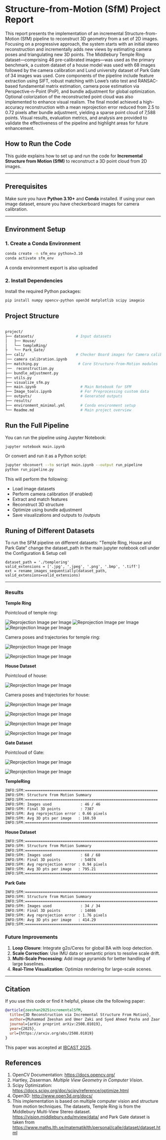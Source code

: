 # Structure-from-Motion (SfM) Project Report


This report presents the implementation of an incremental Structure-from-Motion (SfM) pipeline to reconstruct 3D geometry from a set of 2D images. Focusing on a progressive approach, the system starts with an initial stereo reconstruction and incrementally adds new views by estimating camera poses and triangulating new 3D points. The Middlebury Temple Ring dataset—comprising 46 pre-calibrated images—was used as the primary benchmark, a custom dataset of a house model was used with 68 images followed by the camera calibration and Lund university dataset of Park Gate of 34 images was used. Core components of the pipeline include feature extraction using SIFT, robust matching with Lowe’s ratio test and RANSAC-based fundamental matrix estimation, camera pose estimation via Perspective-n-Point (PnP), and bundle adjustment for global optimization. Optional colorization of the reconstructed point cloud was also implemented to enhance visual realism. The final model achieved a high-accuracy reconstruction with a mean reprojection error reduced from 2.5 to 0.72 pixels after bundle adjustment, yielding a sparse point cloud of 7,588 points. Visual results, evaluation metrics, and analysis are provided to validate the effectiveness of the pipeline and highlight areas for future enhancement.

## How to Run the Code 


This guide explains how to set up and run the code for **Incremental Structure from Motion (SfM)** to reconstruct a 3D point cloud from 2D images.

---

## Prerequisites

Make sure you have **Python 3.10+** and **Conda** installed. If using your own image dataset, ensure you have checkerboard images for camera calibration.

---

## Environment Setup

### 1. Create a Conda Environment

```bash
conda create -n sfm_env python=3.10
conda activate sfm_env
```

A conda environment export is also uploaded

### 2. Install Dependencies

Install the required Python packages:

```bash
pip install numpy opencv-python open3d matplotlib scipy imageio
```

## Project Structure
``` bash 

project/
├── datasets/                   # Input datasets
│   ├── House/
│   └── templeRing/
├   └── Park_Gate/
├── cal1/                       # Checker Board images for Camera calibration 
│── camera calibration.ipynb
├── matching.py                  # Core Structure-from-Motion modules
│──  reconstruction.py
├── bundle_adjustment.py
├── utils.py
├── visualize_sfm.py
├── main.ipynb                    # Main Notebook for SFM 
├── Image_tools.ipynb             # For Preprocessing custom data
├── outputs/                      # Generated outputs
├── results/                      
├── environment_minimal.yml       # Conda environment setup 
└── Readme.md                     # Main project overview

```


## Run the Full Pipeline

You can run the pipeline using Jupyter Notebook:

```bash
jupyter notebook main.ipynb

```
Or convert and run it as a Python script:

```bash
jupyter nbconvert --to script main.ipynb --output run_pipeline
python run_pipeline.py
```
This will perform the following:

- Load image datasets
- Perform camera calibration (if enabled)
- Extract and match features
- Reconstruct 3D structure
- Optimize using bundle adjustment
- Save visualizations and outputs to /outputs

## Runing of Different Datasets

To run the SFM pipeline on different datasets: "Temple Ring, House and Park Gate" change the dataset_path in the main jupyter notebook cell under the Configuration & Setup cell 

```
dataset_path = './templering'
valid_extensions = ['.jpg', '.jpeg', '.png', '.bmp', '.tiff']
ext = rename_images_sequentially(dataset_path, valid_extensions=valid_extensions)

```
---

### Results

**Temple Ring**

Pointcloud of temple ring: 

![Reprojection Image per Image](results/temp_cls.png)
![Reprojection Image per Image](results/clr_temp_cls.png)
![Reprojection Image per Image](results/color_temp_gif.gif)

Camera poses and trajectories for temple ring: 

![Reprojection Image per Image](results/temp_far.png)

![Reprojection Image per Image](results/temp_vid_gif.gif)

**House Dataset**

Pointcloud of house: 

![Reprojection Image per Image](results/house_cls.png)

Camera poses and trajectories for house: 

![Reprojection Image per Image](results/house_far.png)

![Reprojection Image per Image](results/house_clr_2.jpeg)

![Reprojection Image per Image](results/house_clr_3.jpeg)

![Reprojection Image per Image](results/house_vid_clr.gif)

**Gate Dataset**

Pointcloud of Gate: 

![Reprojection Image per Image](results/gate_3D_rec.jpeg)


![Reprojection Image per Image](results/gate_clr_rec.jpeg)



**TempleRing**
```bash
INFO:SFM:============================================================
INFO:SFM: Structure from Motion Summary
INFO:SFM:============================================================
INFO:SFM: Images used             : 46 / 46
INFO:SFM: Final 3D points         : 7387
INFO:SFM: Avg reprojection error : 0.66 pixels
INFO:SFM: Avg 3D pts per image   : 160.59
INFO:SFM:============================================================
```
**House Dataset**
```bash
INFO:SFM:============================================================
INFO:SFM: Structure from Motion Summary
INFO:SFM:============================================================
INFO:SFM: Images used             : 68 / 68
INFO:SFM: Final 3D points         : 54074
INFO:SFM: Avg reprojection error : 0.94 pixels
INFO:SFM: Avg 3D pts per image   : 795.21
INFO:SFM:============================================================

```
**Park Gate**
```bash
INFO:SFM:============================================================
INFO:SFM: Structure from Motion Summary
INFO:SFM:============================================================
INFO:SFM: Images used             : 34 / 34
INFO:SFM: Final 3D points         : 14086
INFO:SFM: Avg reprojection error : 1.76 pixels
INFO:SFM: Avg 3D pts per image   : 414.29
INFO:SFM:============================================================

```


### Future Improvements  
1. **Loop Closure**: Integrate g2o/Ceres for global BA with loop detection.  
2. **Scale Correction**: Use IMU data or semantic priors to resolve scale drift.  
3. **Multi-Scale Processing**: Add image pyramids for better handling of large baselines.  
4. **Real-Time Visualization**: Optimize rendering for large-scale scenes.  

---

## Citation

If you use this code or find it helpful, please cite the following paper:

```bibtex
@article{zeeshan2025incrementalSfM,
  title={3D Reconstruction via Incremental Structure From Motion},
  author={Muhammad Zeeshan and Umer Zaki and Syed Ahmed Pasha and Zaar Khizar},
  journal={arXiv preprint arXiv:2508.01019},
  year={2025},
  url={https://arxiv.org/abs/2508.01019}
}
```

This paper was accepted at [IBCAST 2025](https://www.ibcast.org.pk/).

## References  
1. OpenCV Documentation: https://docs.opencv.org/   
2. Hartley, Zisserman. *Multiple View Geometry in Computer Vision*.  
3. Scipy Optimization: https://docs.scipy.org/doc/scipy/reference/optimize.html   
4. Open3D: http://www.open3d.org/docs/  
5. This implementation is based on multiple computer vision and structure from motion techniques. The datasets, Temple Ring is from the Middlebury Multi-View Stereo dataset. https://vision.middlebury.edu/mview/data/ and Park Gate dataset is taken from https://www.maths.lth.se/matematiklth/personal/calle/dataset/dataset.html
